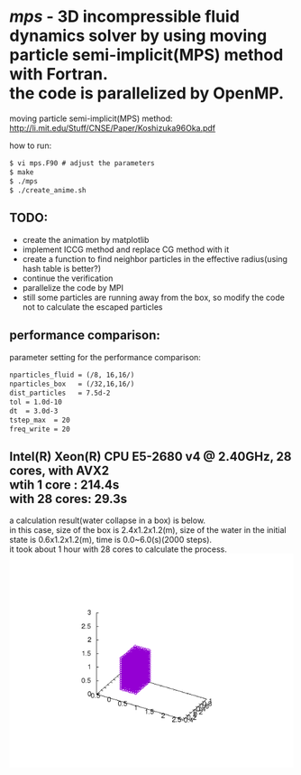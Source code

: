 *mps* - 3D incompressible fluid dynamics solver by using moving particle semi-implicit(MPS) method with Fortran.  
        the code is parallelized by OpenMP.
======
moving particle semi-implicit(MPS) method: http://li.mit.edu/Stuff/CNSE/Paper/Koshizuka96Oka.pdf  
  
how to run:  
~~~~
$ vi mps.F90 # adjust the parameters  
$ make  
$ ./mps  
$ ./create_anime.sh  
~~~~
  
TODO:  
---
- create the animation by matplotlib
- implement ICCG method and replace CG method with it
- create a function to find neighbor particles in the effective radius(using hash table is better?)
- continue the verification
- parallelize the code by MPI
- still some particles are running away from the box, so modify the code not to calculate the escaped particles

performance comparison:
---
parameter setting for the performance comparison:  
~~~~
nparticles_fluid = (/8, 16,16/)  
nparticles_box   = (/32,16,16/)  
dist_particles   = 7.5d-2  
tol = 1.0d-10  
dt  = 3.0d-3  
tstep_max  = 20
freq_write = 20  
~~~~
Intel(R) Xeon(R) CPU E5-2680 v4 @ 2.40GHz, 28 cores, with AVX2  
wtih 1 core  : 214.4s  
with 28 cores: 29.3s  
---
a calculation result(water collapse in a box) is below.  
in this case, size of the box is 2.4x1.2x1.2(m), size of the water in the initial state is 0.6x1.2x1.2(m), time is 0.0~6.0(s)(2000 steps).  
it took about 1 hour with 28 cores to calculate the process.  
![Alt text](./water_collapse.gif?raw=true "water collapse")
